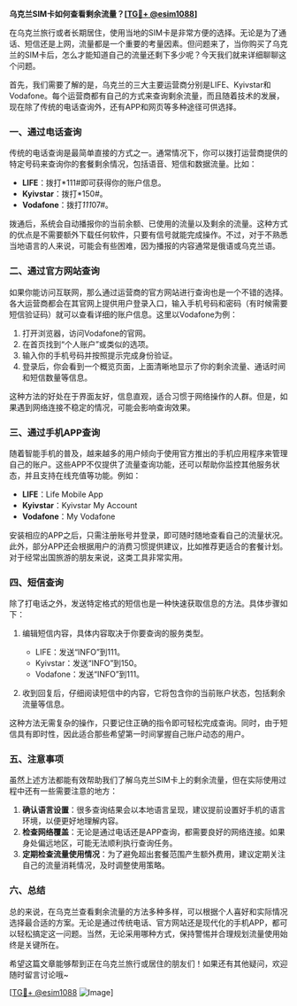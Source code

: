 **乌克兰SIM卡如何查看剩余流量？[[TG💪+ @esim1088](https://t.me/s/esim1088)]**

在乌克兰旅行或者长期居住，使用当地的SIM卡是非常方便的选择。无论是为了通话、短信还是上网，流量都是一个重要的考量因素。但问题来了，当你购买了乌克兰的SIM卡后，怎么才能知道自己的流量还剩下多少呢？今天我们就来详细聊聊这个问题。

首先，我们需要了解的是，乌克兰的三大主要运营商分别是LIFE、Kyivstar和Vodafone。每个运营商都有自己的方式来查询剩余流量，而且随着技术的发展，现在除了传统的电话查询外，还有APP和网页等多种途径可供选择。

### 一、通过电话查询

传统的电话查询是最简单直接的方式之一。通常情况下，你可以拨打运营商提供的特定号码来查询你的套餐剩余情况，包括语音、短信和数据流量。比如：

- **LIFE**：拨打*111#即可获得你的账户信息。
- **Kyivstar**：拨打*150#。
- **Vodafone**：拨打*111*07#。

拨通后，系统会自动播报你的当前余额、已使用的流量以及剩余的流量。这种方式的优点是不需要额外下载任何软件，只要有信号就能完成操作。不过，对于不熟悉当地语言的人来说，可能会有些困难，因为播报的内容通常是俄语或乌克兰语。

### 二、通过官方网站查询

如果你能访问互联网，那么通过运营商的官方网站进行查询也是一个不错的选择。各大运营商都会在其官网上提供用户登录入口，输入手机号码和密码（有时候需要短信验证码）就可以查看详细的账户信息。这里以Vodafone为例：

1. 打开浏览器，访问Vodafone的官网。
2. 在首页找到“个人账户”或类似的选项。
3. 输入你的手机号码并按照提示完成身份验证。
4. 登录后，你会看到一个概览页面，上面清晰地显示了你的剩余流量、通话时间和短信数量等信息。

这种方法的好处在于界面友好，信息直观，适合习惯于网络操作的人群。但是，如果遇到网络连接不稳定的情况，可能会影响查询效果。

### 三、通过手机APP查询

随着智能手机的普及，越来越多的用户倾向于使用官方推出的手机应用程序来管理自己的账户。这些APP不仅提供了流量查询功能，还可以帮助你监控其他服务状态，并且支持在线充值等功能。例如：

- **LIFE**：Life Mobile App
- **Kyivstar**：Kyivstar My Account
- **Vodafone**：My Vodafone

安装相应的APP之后，只需注册账号并登录，即可随时随地查看自己的流量状况。此外，部分APP还会根据用户的消费习惯提供建议，比如推荐更适合的套餐计划。对于经常出国旅游的朋友来说，这类工具非常实用。

### 四、短信查询

除了打电话之外，发送特定格式的短信也是一种快速获取信息的方法。具体步骤如下：

1. 编辑短信内容，具体内容取决于你要查询的服务类型。
   - LIFE：发送“INFO”到111。
   - Kyivstar：发送“INFO”到150。
   - Vodafone：发送“INFO”到111。
   
2. 收到回复后，仔细阅读短信中的内容，它将包含你的当前账户状态，包括剩余流量等信息。

这种方法无需复杂的操作，只要记住正确的指令即可轻松完成查询。同时，由于短信具有即时性，因此适合那些希望第一时间掌握自己账户动态的用户。

### 五、注意事项

虽然上述方法都能有效帮助我们了解乌克兰SIM卡上的剩余流量，但在实际使用过程中还有一些需要注意的地方：

1. **确认语言设置**：很多查询结果会以本地语言呈现，建议提前设置好手机的语言环境，以便更好地理解内容。
2. **检查网络覆盖**：无论是通过电话还是APP查询，都需要良好的网络连接。如果身处偏远地区，可能无法顺利执行查询任务。
3. **定期检查流量使用情况**：为了避免超出套餐范围产生额外费用，建议定期关注自己的流量消耗情况，及时调整使用策略。

### 六、总结

总的来说，在乌克兰查看剩余流量的方法多种多样，可以根据个人喜好和实际情况选择最合适的方案。无论是通过传统电话、官方网站还是现代化的手机APP，都可以轻松搞定这一问题。当然，无论采用哪种方式，保持警惕并合理规划流量使用始终是关键所在。

希望这篇文章能够帮到正在乌克兰旅行或居住的朋友们！如果还有其他疑问，欢迎随时留言讨论哦~ 

[[TG💪+ @esim1088](https://t.me/s/esim1088) ![Image](https://i.postimg.cc/4NQfJmqS/Snipaste-2025-05-13-00-14-12.png)]